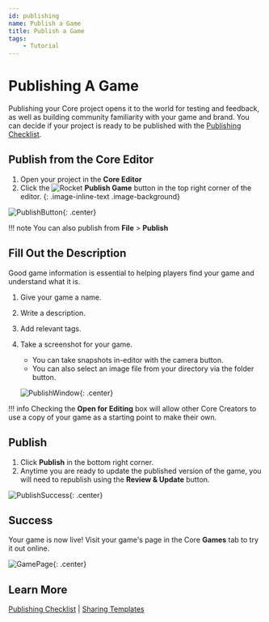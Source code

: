 ```yaml
---
id: publishing
name: Publish a Game
title: Publish a Game
tags:
    - Tutorial
---
```


# Publishing A Game

Publishing your Core project opens it to the world for testing and feedback, as well as building community familiarity with your game and brand. You can decide if your project is ready to be published with the [Publishing Checklist](publishing_checklist.md).

## Publish from the Core Editor

1. Open your project in the **Core Editor**
2. Click the ![Rocket](../img/EditorManual/icons/HierarchyIcon_Publish.png) **Publish Game** button in the top right corner of the editor.
{: .image-inline-text .image-background}

![PublishButton](../img/MyFirstMultiplayer/PublishButtonMarked.png){: .center}

!!! note
    You can also publish from **File** > **Publish**

## Fill Out the Description

Good game information is essential to helping players find your game and understand what it is.

1. Give your game a name.
2. Write a description.
3. Add relevant tags.
4. Take a screenshot for your game.
   - You can take snapshots in-editor with the camera button.
   - You can also select an image file from your directory via the folder button.

    ![PublishWindow](../img/MyFirstMultiplayer/PublishWindow.png){: .center}

!!! info
    Checking the **Open for Editing** box will allow other Core Creators to use a copy of your game as a starting point to make their own.

## Publish

1. Click **Publish** in the bottom right corner.
2. Anytime you are ready to update the published version of the game, you will need to republish using the **Review & Update** button.

![PublishSuccess](../img/MyFirstMultiplayer/PublishSuccess.png){: .center}

## Success

Your game is now live! Visit your game's page in the Core **Games** tab to try it out online.

![GamePage](../img/MyFirstMultiplayer/GamePage.jpg){: .center}

## Learn More

[Publishing Checklist](publishing_checklist.md) | [Sharing Templates](template_reference.md)
